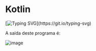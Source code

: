 # Kotlin

[![Typing SVG](https://readme-typing-svg.herokuapp.com/?color=00ffff&size=35&center=true&vCenter=true&width=1000&lines=Primeiro+contato+com+o+Android+studio;)](https://git.io/typing-svg)

A saída deste programa é:

![image](https://github.com/Lehguanaes/Kotlin/assets/125403978/a48d93a1-ebe5-4c38-9e0b-42ff5adb651e)
